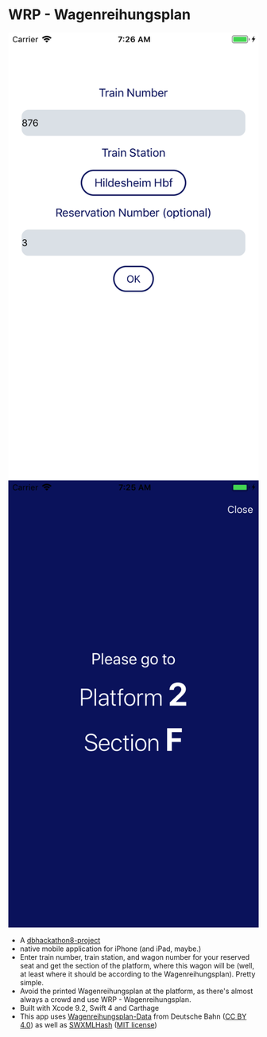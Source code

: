 # WRP - Wagenreihungsplan

![Input](Input.png)
![Result](Result.png)

- A [dbhackathon8-project](https://dbmindbox.com/en/db-opendata-hackathons/hackathons/hackathon-8-db-open-data/)
- native mobile application for iPhone (and iPad, maybe.)
- Enter train number, train station, and wagon number for your reserved seat and get the section of the platform, where this wagon will be (well, at least where it should be according to the Wagenreihungsplan). Pretty simple.
- Avoid the printed Wagenreihungsplan at the platform, as there's almost always a crowd and use WRP - Wagenreihungsplan.
- Built with Xcode 9.2, Swift 4 and Carthage
- This app uses [Wagenreihungsplan-Data](http://data.deutschebahn.com/dataset/data-wagenreihungsplan-soll-daten) from Deutsche Bahn ([CC BY 4.0](https://creativecommons.org/licenses/by/4.0/)) as well as [SWXMLHash](https://github.com/drmohundro/SWXMLHash) ([MIT license](https://github.com/drmohundro/SWXMLHash/blob/master/LICENSE))